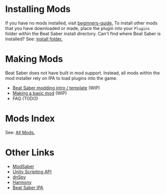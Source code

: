 <!-- TITLE: Modding Reference -->
<!-- SUBTITLE: A quick summary of Modding -->

# Installing Mods
If you have no mods installed, visit [beginners-guide.](beginners-guide)
To install other mods that you have downloaded or made, place the plugin into your `Plugins` folder within the Beat Saber install directory.
Can't find where Beat Saber is installed? See: [install folder.](/faq/install-folder)
# Making Mods
Beat Saber does not have built in mod support.
Instead, all mods within the mod installer rely on IPA to load plugins into the game.
* [Beat Saber modding intro / template](modding/intro) (WIP)
* [Making a basic mod](modding/example-mod) (WIP)
* FAQ (TODO)
# Mods Index
See: [All Mods.](modding/all-mods)

# Other Links
* [ModSaber](https://www.modsaber.ml/)
* [Unity Scripting API](https://docs.unity3d.com/ScriptReference/index.html)
* [dnSpy](https://github.com/0xd4d/dnSpy)
* [Harmony](https://github.com/pardeike/Harmony)
* [Beat Saber IPA](https://github.com/nike4613/BeatSaber-IPA-Reloaded)
